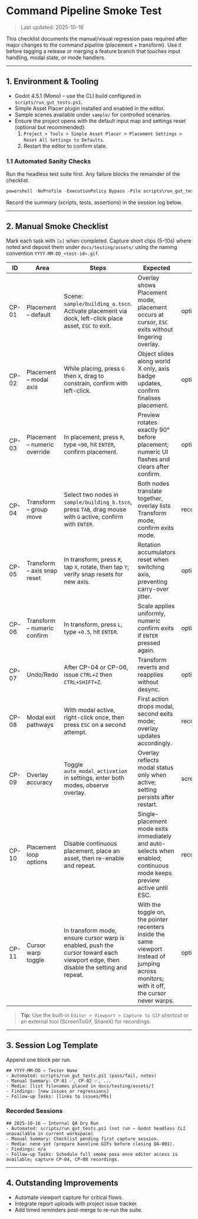 # Command Pipeline Smoke Test

> Last updated: 2025-10-16

This checklist documents the manual/visual regression pass required after major changes to the command pipeline (placement + transform). Use it before tagging a release or merging a feature branch that touches input handling, modal state, or mode handlers.

---

## 1. Environment & Tooling

- Godot 4.5.1 (Mono) – use the CLI build configured in `scripts/run_gut_tests.ps1`.
- Simple Asset Placer plugin installed and enabled in the editor.
- Sample scenes available under `sample/` for controlled scenarios.
- Ensure the project opens with the default input map and settings reset (optional but recommended):
  1. `Project > Tools > Simple Asset Placer > Placement Settings > Reset All Settings to Defaults`.
  2. Restart the editor to confirm state.

### 1.1 Automated Sanity Checks

Run the headless test suite first. Any failure blocks the remainder of the checklist.

```powershell
powershell -NoProfile -ExecutionPolicy Bypass -File scripts\run_gut_tests.ps1
```

Record the summary (scripts, tests, assertions) in the session log below.

---

## 2. Manual Smoke Checklist

Mark each task with `[x]` when completed. Capture short clips (5–10s) where noted and deposit them under `docs/testing/assets/` using the naming convention `YYYY-MM-DD_<test-id>.gif`.

| ID | Area | Steps | Expected | Media |
|----|------|-------|----------|-------|
| CP-01 | Placement – default | Scene: `sample/building_a.tscn`. Activate placement via dock, left-click place asset, `ESC` to exit. | Overlay shows Placement mode, placement occurs at cursor, `ESC` exits without lingering overlay. | optional |
| CP-02 | Placement – modal axis | While placing, press `G` then `X`, drag to constrain, confirm with left-click. | Object slides along world X only, axis badge updates, confirm finalises placement. | optional |
| CP-03 | Placement – numeric override | In placement, press `R`, type `=90`, hit `ENTER`, confirm placement. | Preview rotates exactly 90° before placement; numeric UI flashes and clears after confirm. | optional |
| CP-04 | Transform – group move | Select two nodes in `sample/building_b.tscn`, press `TAB`, drag mouse with `G` active, confirm with `ENTER`. | Both nodes translate together, overlay lists Transform mode, confirm exits mode. | recommended |
| CP-05 | Transform – axis snap reset | In transform, press `R`, tap `X`, rotate, then tap `Y`; verify snap resets for new axis. | Rotation accumulators reset when switching axis, preventing carry-over jitter. | optional |
| CP-06 | Transform – numeric confirm | In transform, press `L`, type `+0.5`, hit `ENTER`. | Scale applies uniformly, numeric confirm exits if `ENTER` pressed again. | optional |
| CP-07 | Undo/Redo | After CP-04 or CP-06, issue `CTRL+Z` then `CTRL+SHIFT+Z`. | Transform reverts and reapplies without desync. | optional |
| CP-08 | Modal exit pathways | With modal active, right-click once, then press `ESC` on a second attempt. | First action drops modal, second exits mode; overlay updates accordingly. | recommended |
| CP-09 | Overlay accuracy | Toggle `auto_modal_activation` in settings, enter both modes, observe overlay. | Overlay reflects modal status only when active; setting persists after restart. | screenshot |
| CP-10 | Placement loop options | Disable continuous placement, place an asset, then re-enable and repeat. | Single-placement mode exits immediately and auto-selects when enabled; continuous mode keeps preview active until ESC. | recommended |
| CP-11 | Cursor warp toggle | In transform mode, ensure cursor warp is enabled, push the cursor toward each viewport edge, then disable the setting and repeat. | With the toggle on, the pointer recenters inside the same viewport instead of jumping across monitors; with it off, the cursor never warps. | optional |

> **Tip:** Use the built-in `Editor > Viewport > Capture to GIF` shortcut or an external tool (ScreenToGif, ShareX) for recordings.

---

## 3. Session Log Template

Append one block per run.

```
## YYYY-MM-DD – Tester Name
- Automated: scripts/run_gut_tests.ps1 (pass/fail, notes)
- Manual Summary: CP-01 ✅, CP-02 ✅, ...
- Media: [list filenames placed in docs/testing/assets/]
- Findings: [new issues or regressions]
- Follow-up Tasks: [links to issues/PRs]
```

### Recorded Sessions

```
## 2025-10-16 – Internal QA Dry Run
- Automated: scripts/run_gut_tests.ps1 (not run – Godot headless CLI unavailable in current workspace)
- Manual Summary: Checklist pending first capture session.
- Media: none yet (prepare baseline GIFs before closing QA-001).
- Findings: n/a
- Follow-up Tasks: Schedule full smoke pass once editor access is available; capture CP-04, CP-08 recordings.
```

---

## 4. Outstanding Improvements

- Automate viewport capture for critical flows.
- Integrate report uploads with project issue tracker.
- Add timed reminders post-merge to re-run the suite.
